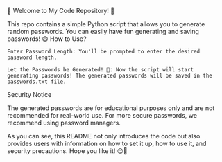 🌈 Welcome to My Code Repository! 🌟


This repo contains a simple Python script that allows you to generate random passwords. You can easily have fun generating and saving passwords! 😄
How to Use?

    Enter Password Length: You'll be prompted to enter the desired password length.

    Let the Passwords be Generated! 🚀: Now the script will start generating passwords! The generated passwords will be saved in the passwords.txt file.

Security Notice

The generated passwords are for educational purposes only and are not recommended for real-world use. For more secure passwords, we recommend using password managers.

As you can see, this README not only introduces the code but also provides users with information on how to set it up, how to use it, and security precautions. Hope you like it! 😊🎉
